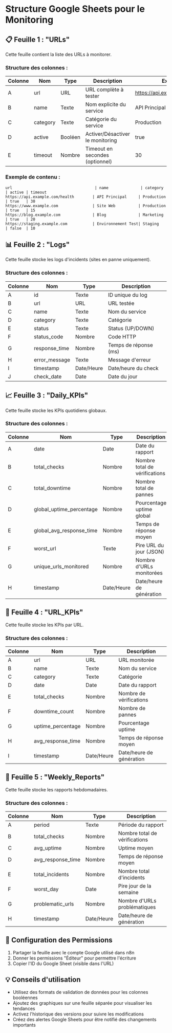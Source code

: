 # Structure Google Sheets pour le Monitoring

## 📋 Feuille 1 : "URLs"
Cette feuille contient la liste des URLs à monitorer.

### Structure des colonnes :
| Colonne | Nom | Type | Description | Exemple |
|---------|-----|------|-------------|---------|
| A | url | URL | URL complète à tester | https://api.example.com/health |
| B | name | Texte | Nom explicite du service | API Principal |
| C | category | Texte | Catégorie du service | Production |
| D | active | Booléen | Activer/Désactiver le monitoring | true |
| E | timeout | Nombre | Timeout en secondes (optionnel) | 30 |

### Exemple de contenu :
```
url                                    | name              | category    | active | timeout
https://api.example.com/health        | API Principal     | Production  | true   | 30
https://www.example.com               | Site Web          | Production  | true   | 15
https://blog.example.com              | Blog              | Marketing   | true   | 20
https://staging.example.com           | Environnement Test| Staging     | false  | 10
```

## 📊 Feuille 2 : "Logs"
Cette feuille stocke les logs d'incidents (sites en panne uniquement).

### Structure des colonnes :
| Colonne | Nom | Type | Description |
|---------|-----|------|-------------|
| A | id | Texte | ID unique du log |
| B | url | URL | URL testée |
| C | name | Texte | Nom du service |
| D | category | Texte | Catégorie |
| E | status | Texte | Status (UP/DOWN) |
| F | status_code | Nombre | Code HTTP |
| G | response_time | Nombre | Temps de réponse (ms) |
| H | error_message | Texte | Message d'erreur |
| I | timestamp | Date/Heure | Date/heure du check |
| J | check_date | Date | Date du jour |

## 📈 Feuille 3 : "Daily_KPIs"
Cette feuille stocke les KPIs quotidiens globaux.

### Structure des colonnes :
| Colonne | Nom | Type | Description |
|---------|-----|------|-------------|
| A | date | Date | Date du rapport |
| B | total_checks | Nombre | Nombre total de vérifications |
| C | total_downtime | Nombre | Nombre total de pannes |
| D | global_uptime_percentage | Nombre | Pourcentage uptime global |
| E | global_avg_response_time | Nombre | Temps de réponse moyen |
| F | worst_url | Texte | Pire URL du jour (JSON) |
| G | unique_urls_monitored | Nombre | Nombre d'URLs monitorées |
| H | timestamp | Date/Heure | Date/heure de génération |

## 🎯 Feuille 4 : "URL_KPIs"
Cette feuille stocke les KPIs par URL.

### Structure des colonnes :
| Colonne | Nom | Type | Description |
|---------|-----|------|-------------|
| A | url | URL | URL monitorée |
| B | name | Texte | Nom du service |
| C | category | Texte | Catégorie |
| D | date | Date | Date du rapport |
| E | total_checks | Nombre | Nombre de vérifications |
| F | downtime_count | Nombre | Nombre de pannes |
| G | uptime_percentage | Nombre | Pourcentage uptime |
| H | avg_response_time | Nombre | Temps de réponse moyen |
| I | timestamp | Date/Heure | Date/heure de génération |

## 📅 Feuille 5 : "Weekly_Reports"
Cette feuille stocke les rapports hebdomadaires.

### Structure des colonnes :
| Colonne | Nom | Type | Description |
|---------|-----|------|-------------|
| A | period | Texte | Période du rapport |
| B | total_checks | Nombre | Nombre total de vérifications |
| C | avg_uptime | Nombre | Uptime moyen |
| D | avg_response_time | Nombre | Temps de réponse moyen |
| E | total_incidents | Nombre | Nombre total d'incidents |
| F | worst_day | Date | Pire jour de la semaine |
| G | problematic_urls | Nombre | Nombre d'URLs problématiques |
| H | timestamp | Date/Heure | Date/heure de génération |

## 🔧 Configuration des Permissions
1. Partager la feuille avec le compte Google utilisé dans n8n
2. Donner les permissions "Éditeur" pour permettre l'écriture
3. Copier l'ID du Google Sheet (visible dans l'URL)

## 💡 Conseils d'utilisation
- Utilisez des formats de validation de données pour les colonnes booléennes
- Ajoutez des graphiques sur une feuille séparée pour visualiser les tendances
- Activez l'historique des versions pour suivre les modifications
- Créez des alertes Google Sheets pour être notifié des changements importants